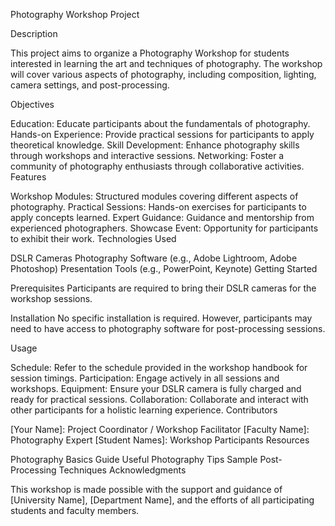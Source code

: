 Photography Workshop Project

Description

This project aims to organize a Photography Workshop for students interested in learning the art and techniques of photography. The workshop will cover various aspects of photography, including composition, lighting, camera settings, and post-processing.

Objectives

Education: Educate participants about the fundamentals of photography.
Hands-on Experience: Provide practical sessions for participants to apply theoretical knowledge.
Skill Development: Enhance photography skills through workshops and interactive sessions.
Networking: Foster a community of photography enthusiasts through collaborative activities.
Features

Workshop Modules: Structured modules covering different aspects of photography.
Practical Sessions: Hands-on exercises for participants to apply concepts learned.
Expert Guidance: Guidance and mentorship from experienced photographers.
Showcase Event: Opportunity for participants to exhibit their work.
Technologies Used

DSLR Cameras
Photography Software (e.g., Adobe Lightroom, Adobe Photoshop)
Presentation Tools (e.g., PowerPoint, Keynote)
Getting Started

Prerequisites
Participants are required to bring their DSLR cameras for the workshop sessions.

Installation
No specific installation is required. However, participants may need to have access to photography software for post-processing sessions.

Usage

Schedule: Refer to the schedule provided in the workshop handbook for session timings.
Participation: Engage actively in all sessions and workshops.
Equipment: Ensure your DSLR camera is fully charged and ready for practical sessions.
Collaboration: Collaborate and interact with other participants for a holistic learning experience.
Contributors

[Your Name]: Project Coordinator / Workshop Facilitator
[Faculty Name]: Photography Expert
[Student Names]: Workshop Participants
Resources

Photography Basics Guide
Useful Photography Tips
Sample Post-Processing Techniques
Acknowledgments

This workshop is made possible with the support and guidance of [University Name], [Department Name], and the efforts of all participating students and faculty members.

